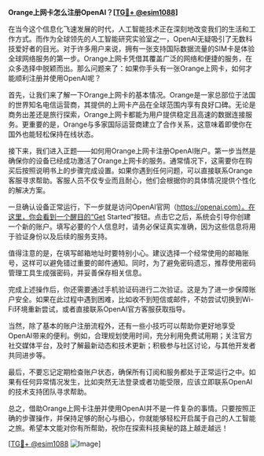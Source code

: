 **Orange上网卡怎么注册OpenAI？[[TG💪+ @esim1088](https://t.me/s/esim1088)]**

在当今这个信息化飞速发展的时代，人工智能技术正在深刻地改变我们的生活和工作方式。而作为全球领先的人工智能研究实验室之一，OpenAI无疑吸引了无数科技爱好者的目光。对于许多用户来说，拥有一张支持国际数据流量的SIM卡是体验全球网络服务的第一步。Orange上网卡凭借其覆盖广泛的网络和便捷的服务，在众多选择中脱颖而出。那么问题来了：如果你手头有一张Orange上网卡，如何才能顺利注册并使用OpenAI呢？

首先，让我们来了解一下Orange上网卡的基本情况。Orange是一家总部位于法国的世界知名电信运营商，其提供的上网卡产品在全球范围内享有良好口碑。无论是商务出差还是旅行探索，Orange上网卡都能为用户提供稳定且高速的数据连接服务。更重要的是，Orange与多家国际运营商建立了合作关系，这意味着即使你在国外也能轻松保持在线状态。

接下来，我们进入正题——如何用Orange上网卡注册OpenAI账户。第一步当然是确保你的设备已经成功激活了Orange上网卡的服务。通常情况下，这需要你在购买后按照说明书上的步骤完成设置。如果你遇到任何问题，可以直接联系Orange客服寻求帮助。客服人员不仅专业而且耐心，他们会根据你的具体情况提供个性化的解决方案。

一旦确认设备正常运行，下一步就是访问OpenAI官网（https://openai.com）。在这里，你会看到一个醒目的“Get Started”按钮。点击它之后，系统会引导你创建一个新的账户。填写必要的个人信息时，请务必保证真实准确，因为这些信息将用于验证身份以及后续的服务支持。

值得注意的是，在填写邮箱地址时要特别小心。建议选择一个经常使用的邮箱账号，这样可以避免错过重要的邮件通知。同时，为了避免密码遗忘，推荐使用密码管理工具生成强密码，并妥善保存相关信息。

完成上述操作后，你还需要通过手机验证码进行二次验证。这是为了进一步保障账户安全。如果在此过程中遇到困难，比如收不到短信或邮件，不妨尝试切换到Wi-Fi环境重新尝试，或者直接联系OpenAI官方客服获取指导。

当然，除了基本的账户注册流程外，还有一些小技巧可以帮助你更好地享受OpenAI带来的便利。例如，合理规划使用时间，充分利用免费试用期；关注官方社交媒体平台，及时了解最新动态和技术更新；积极参与社区讨论，与其他开发者共同进步等。

最后，不要忘记定期检查账户状态，确保所有订阅和服务都处于正常运行之中。如果有任何异常情况发生，比如突然无法登录或者功能受限，应该立即联系OpenAI的技术支持团队寻求帮助。

总之，借助Orange上网卡注册并使用OpenAI并不是一件复杂的事情。只要按照正确的步骤操作，并保持足够的耐心与细心，你就能够轻松开启属于自己的人工智能之旅。希望本文能对你有所帮助，祝你在探索科技奥秘的路上越走越远！

[[TG💪+ @esim1088](https://t.me/s/esim1088) ![Image](https://i.postimg.cc/4NQfJmqS/Snipaste-2025-05-13-00-14-12.png)]